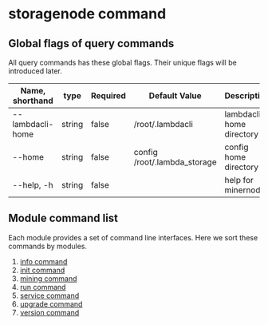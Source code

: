 # storagenode command

## Global flags of query commands

All query commands has these global flags. Their unique flags will be introduced later.

| Name, shorthand| type   | Required | Default Value         | Description                                                          |
| --------------- | ----   | -------- | --------------------- | -------------------------------------------------------------------- |
| --lambdacli-home     | string | false    | /root/.lambdacli                    | lambdacli home directory |
| --home        | string    | false    | config /root/.lambda_storage                | config home directory |
| --help, -h      | string | false    |                       | help for minernode |


## Module command list

Each module provides a set of command line interfaces. Here we sort these commands by modules.

1.  [info command](info.md)         
2.  [init  command](init.md)        
3.  [mining  command](mining.md)
4.  [run command](run.md)          
5.  [service  command](service.md)     
7.  [upgrade command](upgrade.md)      
8.  [version  command](version.md)    
